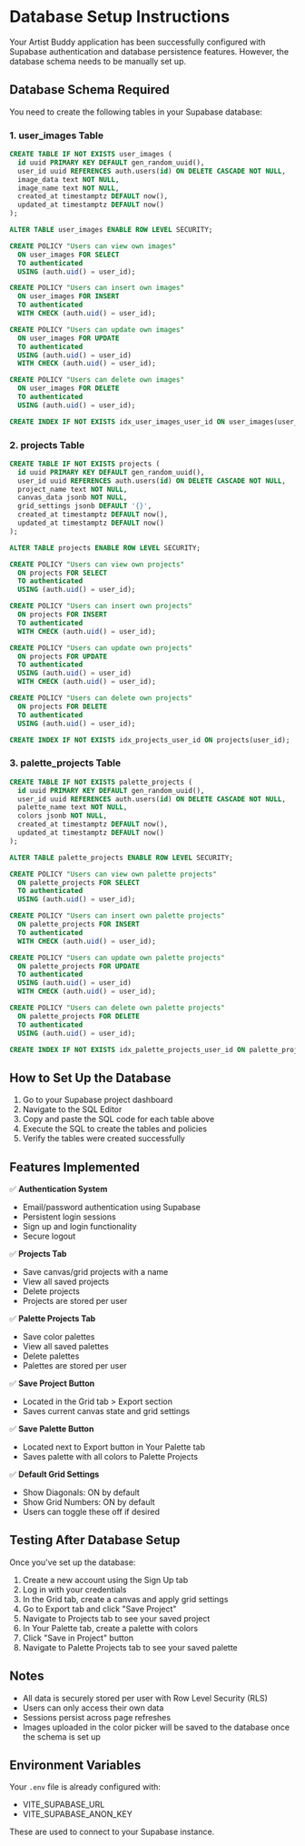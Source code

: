 # Database Setup Instructions

Your Artist Buddy application has been successfully configured with Supabase authentication and database persistence features. However, the database schema needs to be manually set up.

## Database Schema Required

You need to create the following tables in your Supabase database:

### 1. user_images Table

```sql
CREATE TABLE IF NOT EXISTS user_images (
  id uuid PRIMARY KEY DEFAULT gen_random_uuid(),
  user_id uuid REFERENCES auth.users(id) ON DELETE CASCADE NOT NULL,
  image_data text NOT NULL,
  image_name text NOT NULL,
  created_at timestamptz DEFAULT now(),
  updated_at timestamptz DEFAULT now()
);

ALTER TABLE user_images ENABLE ROW LEVEL SECURITY;

CREATE POLICY "Users can view own images"
  ON user_images FOR SELECT
  TO authenticated
  USING (auth.uid() = user_id);

CREATE POLICY "Users can insert own images"
  ON user_images FOR INSERT
  TO authenticated
  WITH CHECK (auth.uid() = user_id);

CREATE POLICY "Users can update own images"
  ON user_images FOR UPDATE
  TO authenticated
  USING (auth.uid() = user_id)
  WITH CHECK (auth.uid() = user_id);

CREATE POLICY "Users can delete own images"
  ON user_images FOR DELETE
  TO authenticated
  USING (auth.uid() = user_id);

CREATE INDEX IF NOT EXISTS idx_user_images_user_id ON user_images(user_id);
```

### 2. projects Table

```sql
CREATE TABLE IF NOT EXISTS projects (
  id uuid PRIMARY KEY DEFAULT gen_random_uuid(),
  user_id uuid REFERENCES auth.users(id) ON DELETE CASCADE NOT NULL,
  project_name text NOT NULL,
  canvas_data jsonb NOT NULL,
  grid_settings jsonb DEFAULT '{}',
  created_at timestamptz DEFAULT now(),
  updated_at timestamptz DEFAULT now()
);

ALTER TABLE projects ENABLE ROW LEVEL SECURITY;

CREATE POLICY "Users can view own projects"
  ON projects FOR SELECT
  TO authenticated
  USING (auth.uid() = user_id);

CREATE POLICY "Users can insert own projects"
  ON projects FOR INSERT
  TO authenticated
  WITH CHECK (auth.uid() = user_id);

CREATE POLICY "Users can update own projects"
  ON projects FOR UPDATE
  TO authenticated
  USING (auth.uid() = user_id)
  WITH CHECK (auth.uid() = user_id);

CREATE POLICY "Users can delete own projects"
  ON projects FOR DELETE
  TO authenticated
  USING (auth.uid() = user_id);

CREATE INDEX IF NOT EXISTS idx_projects_user_id ON projects(user_id);
```

### 3. palette_projects Table

```sql
CREATE TABLE IF NOT EXISTS palette_projects (
  id uuid PRIMARY KEY DEFAULT gen_random_uuid(),
  user_id uuid REFERENCES auth.users(id) ON DELETE CASCADE NOT NULL,
  palette_name text NOT NULL,
  colors jsonb NOT NULL,
  created_at timestamptz DEFAULT now(),
  updated_at timestamptz DEFAULT now()
);

ALTER TABLE palette_projects ENABLE ROW LEVEL SECURITY;

CREATE POLICY "Users can view own palette projects"
  ON palette_projects FOR SELECT
  TO authenticated
  USING (auth.uid() = user_id);

CREATE POLICY "Users can insert own palette projects"
  ON palette_projects FOR INSERT
  TO authenticated
  WITH CHECK (auth.uid() = user_id);

CREATE POLICY "Users can update own palette projects"
  ON palette_projects FOR UPDATE
  TO authenticated
  USING (auth.uid() = user_id)
  WITH CHECK (auth.uid() = user_id);

CREATE POLICY "Users can delete own palette projects"
  ON palette_projects FOR DELETE
  TO authenticated
  USING (auth.uid() = user_id);

CREATE INDEX IF NOT EXISTS idx_palette_projects_user_id ON palette_projects(user_id);
```

## How to Set Up the Database

1. Go to your Supabase project dashboard
2. Navigate to the SQL Editor
3. Copy and paste the SQL code for each table above
4. Execute the SQL to create the tables and policies
5. Verify the tables were created successfully

## Features Implemented

✅ **Authentication System**
- Email/password authentication using Supabase
- Persistent login sessions
- Sign up and login functionality
- Secure logout

✅ **Projects Tab**
- Save canvas/grid projects with a name
- View all saved projects
- Delete projects
- Projects are stored per user

✅ **Palette Projects Tab**
- Save color palettes
- View all saved palettes
- Delete palettes
- Palettes are stored per user

✅ **Save Project Button**
- Located in the Grid tab > Export section
- Saves current canvas state and grid settings

✅ **Save Palette Button**
- Located next to Export button in Your Palette tab
- Saves palette with all colors to Palette Projects

✅ **Default Grid Settings**
- Show Diagonals: ON by default
- Show Grid Numbers: ON by default
- Users can toggle these off if desired

## Testing After Database Setup

Once you've set up the database:

1. Create a new account using the Sign Up tab
2. Log in with your credentials
3. In the Grid tab, create a canvas and apply grid settings
4. Go to Export tab and click "Save Project"
5. Navigate to Projects tab to see your saved project
6. In Your Palette tab, create a palette with colors
7. Click "Save in Project" button
8. Navigate to Palette Projects tab to see your saved palette

## Notes

- All data is securely stored per user with Row Level Security (RLS)
- Users can only access their own data
- Sessions persist across page refreshes
- Images uploaded in the color picker will be saved to the database once the schema is set up

## Environment Variables

Your `.env` file is already configured with:
- VITE_SUPABASE_URL
- VITE_SUPABASE_ANON_KEY

These are used to connect to your Supabase instance.
